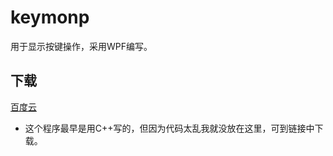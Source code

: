 ﻿# keymonp
用于显示按键操作，采用WPF编写。

## 下载
[百度云](https://pan.baidu.com/s/16WF6pz75XYTiJLqh-S0QKw)

* 这个程序最早是用C++写的，但因为代码太乱我就没放在这里，可到链接中下载。
